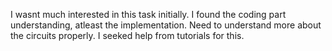 I wasnt much interested in this task initially. I found the coding part understanding, atleast the implementation. Need to understand more about the circuits properly. I seeked help from tutorials for this.
